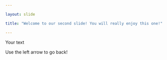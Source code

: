 ```yaml
---

layout: slide

title: "Welcome to our second slide! You will really enjoy this one!"

---
```


Your text

Use the left arrow to go back!
